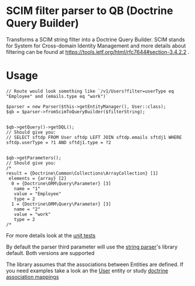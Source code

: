 # SCIM filter parser to QB (Doctrine Query Builder)

Transforms a SCIM string filter into a Doctrine Query Builder. SCIM stands for System for Cross-domain Identity Management and more details about filtering can be found at https://tools.ietf.org/html/rfc7644#section-3.4.2.2 .

# Usage


```
// Route would look something like `/v1/Users?filter=userType eq "Employee" and (emails.type eq "work")`

$parser = new Parser($this->getEntityManager(), User::class);
$qb = $parser->fromScimToQueryBuilder($filterString);


$qb->getQuery()->getDQL();
// Should give you: 
// SELECT sftdp FROM User sftdp LEFT JOIN sftdp.emails sftdj1 WHERE sftdp.userType = ?1 AND sftdj1.type = ?2


$qb->getParameters();
// Should give you:
/*
result = {Doctrine\Common\Collections\ArrayCollection} [1]
 elements = {array} [2]
  0 = {Doctrine\ORM\Query\Parameter} [3]
   name = "1"
   value = "Employee"
   type = 2
  1 = {Doctrine\ORM\Query\Parameter} [3]
   name = "2"
   value = "work"
   type = 2
/*
```

For more details look at the [unit tests](tests/ParserTest.php)

By default the parser third parameter will use the [string parser](https://github.com/tmilos/scim-filter-parser)'s library default. Both versions are supported

The library assumes that the associations between Entities are defined. If you need examples take a look an the [User](tests/Entity/User.php) entity or study [doctrine association mappings](https://www.doctrine-project.org/projects/doctrine-orm/en/2.6/reference/association-mapping.html)

